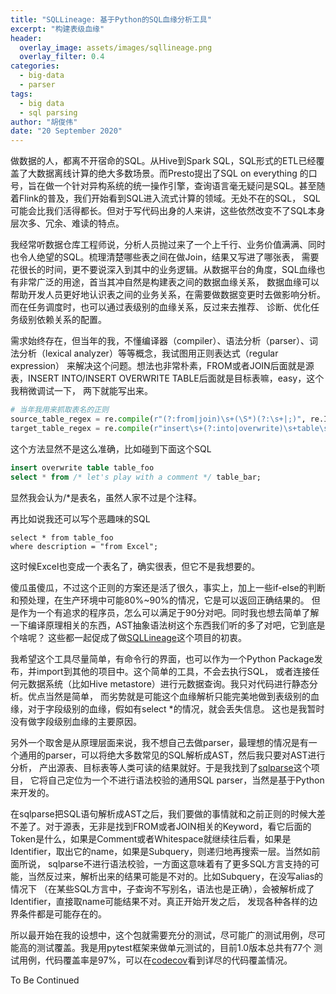 ```yaml
---
title: "SQLLineage: 基于Python的SQL血缘分析工具"
excerpt: "构建表级血缘"
header:
  overlay_image: assets/images/sqllineage.png
  overlay_filter: 0.4
categories:
  - big-data
  - parser
tags:
  - big data
  - sql parsing
author: "胡俊伟"
date: "20 September 2020"
---
```


做数据的人，都离不开宿命的SQL。从Hive到Spark SQL，SQL形式的ETL已经覆盖了大数据离线计算的绝大多数场景。而Presto提出了SQL on everything
的口号，旨在做一个针对异构系统的统一操作引擎，查询语言毫无疑问是SQL。甚至随着Flink的普及，我们开始看到SQL进入流式计算的领域。无处不在的SQL，
SQL可能会比我们活得都长。但对于写代码出身的人来讲，这些依然改变不了SQL本身层次多、冗余、难读的特点。

我经常听数据仓库工程师说，分析人员抛过来了一个上千行、业务价值满满、同时也令人绝望的SQL。梳理清楚哪些表之间在做Join，结果又写进了哪张表，
需要花很长的时间，更不要说深入到其中的业务逻辑。从数据平台的角度，SQL血缘也有非常广泛的用途，首当其冲自然是构建表之间的数据血缘关系，
数据血缘可以帮助开发人员更好地认识表之间的业务关系，在需要做数据变更时去做影响分析。而在任务调度时，也可以通过表级别的血缘关系，反过来去推荐、
诊断、优化任务级别依赖关系的配置。

需求始终存在，但当年的我，不懂编译器（compiler）、语法分析（parser）、词法分析（lexical analyzer）等等概念，我试图用正则表达式（regular expression）
来解决这个问题。想法也非常朴素，FROM或者JOIN后面就是源表，INSERT INTO/INSERT OVERWRITE TABLE后面就是目标表嘛，easy，这个我稍微调试一下，
两下就能写出来。

```python
# 当年我用来抓取表名的正则
source_table_regex = re.compile(r"(?:from|join)\s+(\S*)(?:\s+|;)", re.IGNORECASE)
target_table_regex = re.compile(r"insert\s+(?:into|overwrite)\s+table\s+(\S*)\s+", re.IGNORECASE)
```

这个方法显然不是这么准确，比如碰到下面这个SQL

```sql
insert overwrite table table_foo
select * from /* let's play with a comment */ table_bar;
```

显然我会认为/*是表名，虽然人家不过是个注释。

再比如说我还可以写个恶趣味的SQL

```
select * from table_foo
where description = "from Excel";
```

这时候Excel也变成一个表名了，确实很表，但它不是我想要的。

傻瓜虽傻瓜，不过这个正则的方案还是活了很久，事实上，加上一些if-else的判断和预处理，在生产环境中可能80%~90%的情况，它是可以返回正确结果的。
但是作为一个有追求的程序员，怎么可以满足于90分对吧。同时我也想去简单了解一下编译原理相关的东西，AST抽象语法树这个东西我们听的多了对吧，它到底是个啥呢？
这些都一起促成了做[SQLLineage](https://github.com/reata/sqllineage)这个项目的初衷。

我希望这个工具尽量简单，有命令行的界面，也可以作为一个Python Package发布，并import到其他的项目中。这个简单的工具，不会去执行SQL，
或者连接任何元数据系统（比如Hive metastore）进行元数据查询。我只对代码进行静态分析。优点当然是简单，
而劣势就是可能这个血缘解析只能完美地做到表级别的血缘，对于字段级别的血缘，假如有select *的情况，就会丢失信息。
这也是我暂时没有做字段级别血缘的主要原因。

另外一个取舍是从原理层面来说，我不想自己去做parser，最理想的情况是有一个通用的parser，可以将绝大多数常见的SQL解析成AST，然后我只要对AST进行分析，
产出源表、目标表等人类可读的结果就好。于是我找到了[sqlparse](https://github.com/andialbrecht/sqlparse)这个项目，
它将自己定位为一个不进行语法校验的通用SQL parser，当然是基于Python来开发的。

在sqlparse把SQL语句解析成AST之后，我们要做的事情就和之前正则的时候大差不差了。对于源表，无非是找到FROM或者JOIN相关的Keyword，看它后面的
Token是什么，如果是Comment或者Whitespace就继续往后看，如果是Identifier，取出它的name，如果是Subquery，则递归地再搜索一层。当然如前面所说，
sqlparse不进行语法校验，一方面这意味着有了更多SQL方言支持的可能，当然反过来，解析出来的结果可能是不对的。比如Subquery，在没写alias的情况下
（在某些SQL方言中，子查询不写别名，语法也是正确），会被解析成了Identifier，直接取name可能结果不对。真正开始开发之后，
发现各种各样的边界条件都是可能存在的。

所以最开始在我的设想中，这个包就需要充分的测试，尽可能广的测试用例，尽可能高的测试覆盖。我是用pytest框架来做单元测试的，目前1.0版本总共有77个
测试用例，代码覆盖率是97%，可以在[codecov](https://codecov.io/gh/reata/sqllineage)看到详尽的代码覆盖情况。


To Be Continued
